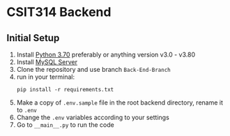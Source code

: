 # CSIT314 Backend

## Initial Setup
1. Install [Python 3.70](https://www.python.org/downloads/release/python-370/) preferably or anything version v3.0 - v3.80
2. Install [MySQL Server](https://dev.mysql.com/downloads/mysql/)
3. Clone the repository and use branch `Back-End-Branch`
4. run in your terminal:
   ```
   pip install -r requirements.txt
   ```
5. Make a copy of `.env.sample` file in the root backend directory, rename it to `.env` 
6. Change the `.env` variables according to your settings
7. Go to `__main__.py` to run the code